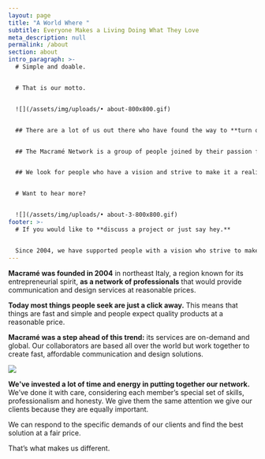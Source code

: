```yaml
---
layout: page
title: "A World Where "
subtitle: Everyone Makes a Living Doing What They Love
meta_description: null
permalink: /about
section: about
intro_paragraph: >-
  # Simple and doable.


  # That is our motto.


  ![](/assets/img/uploads/• about-800x800.gif)


  ## There are a lot of us out there who have found the way to **turn our passion into a livelihood.**


  ## The Macramé Network is a group of people joined by their passion for **fresh, exciting projects.**


  ## We look for people who have a vision and strive to make it a reality**.**


  # Want to hear more?


  ![](/assets/img/uploads/• about-3-800x800.gif)
footer: >-
  # If you would like to **discuss a project or just say hey.**


  Since 2004, we have supported people with a vision who strive to make it a reality.
---
```

**Macramé was founded in 2004** in northeast Italy, a region known for its entrepreneurial spirit, **as a network of professionals** that would provide communication and design services at reasonable prices.

**Today most things people seek are just a click away.** This means that things are fast and simple and people expect quality products at a reasonable price.

**Macramé was a step ahead of this trend:** its services are on-demand and global. Our collaborators are based all over the world but work together to create fast, affordable communication and design solutions.

![](/assets/img/uploads/• about-2-800x800.gif)

**We've invested a lot of time and energy in putting together our network.** We’ve done it with care, considering each member’s special set of skills, professionalism and honesty. We give them the same attention we give our clients because they are equally important.

We can respond to the specific demands of our clients and find the best solution at a fair price.

That’s what makes us different.